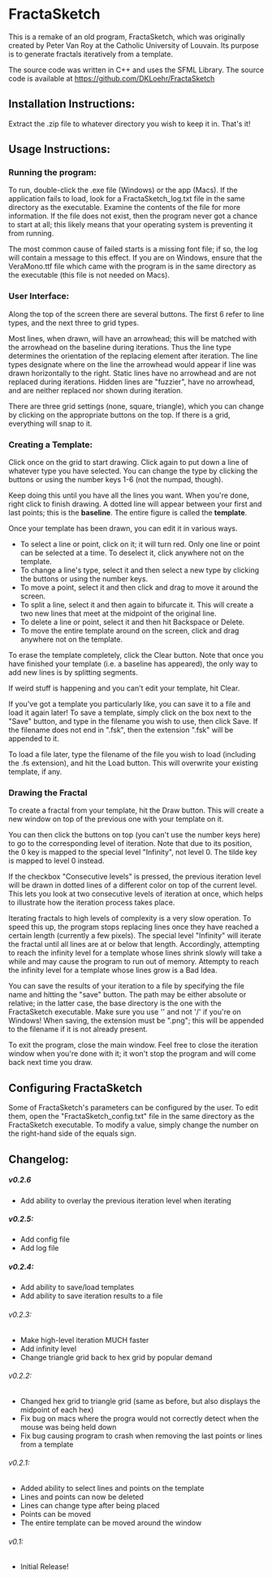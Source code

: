 # FractaSketch
This is a remake of an old program, FractaSketch, which was originally created by Peter Van Roy at the Catholic University of Louvain. Its purpose is to generate fractals iteratively from a template.

The source code was written in C++ and uses the SFML Library. The source code is available at https://github.com/DKLoehr/FractaSketch

## Installation Instructions:
Extract the .zip file to whatever directory you wish to keep it in. That's it!

## Usage Instructions:

### Running the program:
To run, double-click the .exe file (Windows) or the app (Macs).
If the application fails to load, look for a FractaSketch_log.txt file in the same directory as the executable. Examine the contents of the file for more information. If the file does not exist, then the program never got a chance to start at all; this likely means that your operating system is preventing it from running.

The most common cause of failed starts is a missing font file; if so, the log will contain a message to this effect. If you are on Windows, ensure that the VeraMono.ttf file which came with the program is in the same directory as the executable (this file is not needed on Macs).

### User Interface:
Along the top of the screen there are several buttons. The first 6 refer to line types, and the next three to grid types.

Most lines, when drawn, will have an arrowhead; this will be matched with the arrowhead on the baseline during iterations. Thus the line type determines the orientation of the replacing element after iteration. The line types designate where on the line the arrowhead would appear if line was drawn horizontally to the right. Static lines have no arrowhead and are not replaced during iterations. Hidden lines are "fuzzier", have no arrowhead, and are neither replaced nor shown during iteration.

There are three grid settings (none, square, triangle), which you can change by clicking on the appropriate buttons on the top. If there is a grid, everything will snap to it.

### Creating a Template:
Click once on the grid to start drawing. Click again to put down a line of whatever type you have selected. You can change the type by clicking the buttons or using the number keys 1-6 (not the numpad, though).

Keep doing this until you have all the lines you want. When you're done, right click to finish drawing. A dotted line will appear between your first and last points; this is the __baseline__. The entire figure is called the __template__.

Once your template has been drawn, you can edit it in various ways. 
* To select a line or point, click on it; it will turn red. Only one line or point can be selected at a time. To deselect it, click anywhere not on the template.
* To change a line's type, select it and then select a new type by clicking the buttons or using the number keys.
* To move a point, select it and then click and drag to move it around the screen.
* To split a line, select it and then again to bifurcate it. This will create a two new lines that meet at the midpoint of the original line.
* To delete a line or point, select it and then hit Backspace or Delete.
* To move the entire template around on the screen, click and drag anywhere not on the template.

To erase the template completely, click the Clear button. Note that once you have finished your template (i.e. a baseline has appeared), the only way to add new lines is by splitting segments.

If weird stuff is happening and you can't edit your template, hit Clear.

If you've got a template you particularly like, you can save it to a file and load it again later! To save a template, simply click on the box next to the "Save" button, and type in the filename you wish to use, then click Save. If the filename does not end in ".fsk", then the extension ".fsk" will be appended to it. 

To load a file later, type the filename of the file you wish to load (including the .fs extension), and hit the Load button. This will overwrite your existing template, if any.

### Drawing the Fractal
To create a fractal from your template, hit the Draw button. This will create a new window on top of the previous one with your template on it. 

You can then click the buttons on top (you can't use the number keys here) to go to the corresponding level of iteration. Note that due to its position, the 0 key is mapped to the special level "Infinity", not level 0. The tilde key is mapped to level 0 instead.

If the checkbox "Consecutive levels" is pressed, the previous iteration level will be drawn in dotted lines of a different color on top of the current level. This lets you look at two consecutive levels of iteration at once, which helps to illustrate how the iteration process takes place.

Iterating fractals to high levels of complexity is a very slow operation. To speed this up, the program stops replacing lines once they have reached a certain length (currently a few pixels). The special level "Infinity" will iterate the fractal until all lines are at or below that length. Accordingly, attempting to reach the infinity level for a template whose lines shrink slowly will take a while and may cause the program to run out of memory. Attempty to reach the infinity level for a template whose lines grow is a Bad Idea.

You can save the results of your iteration to a file by specifying the file name and hitting the "save" button. The path may be either absolute or relative; in the latter case, the base directory is the one with the FractaSketch executable. Make sure you use '\' and not '/' if you're on Windows! When saving, the extension must be ".png"; this will be appended to the filename if it is not already present.

To exit the program, close the main window. Feel free to close the iteration window when you're done with it; it won't stop the program and will come back next time you draw.

## Configuring FractaSketch

Some of FractaSketch's parameters can be configured by the user. To edit them, open the "FractaSketch_config.txt" file in the same directory as the FractaSketch executable. To modify a value, simply change the number on the right-hand side of the equals sign.

## Changelog:
##### v0.2.6
* Add ability to overlay the previous iteration level when iterating

##### v0.2.5:
* Add config file
* Add log file

##### v0.2.4:
* Add ability to save/load templates
* Add ability to save iteration results to a file

###### v0.2.3:
* Make high-level iteration MUCH faster
* Add infinity level
* Change triangle grid back to hex grid by popular demand

###### v0.2.2:
* Changed hex grid to triangle grid (same as before, but also displays the midpoint of each hex)
* Fix bug on macs where the progra would not correctly detect when the mouse was being held down
* Fix bug causing program to crash when removing the last points or lines from a template

###### v0.2.1:
* Added ability to select lines and points on the template
* Lines and points can now be deleted
* Lines can change type after being placed
* Points can be moved
* The entire template can be moved around the window

###### v0.1:
* Initial Release!